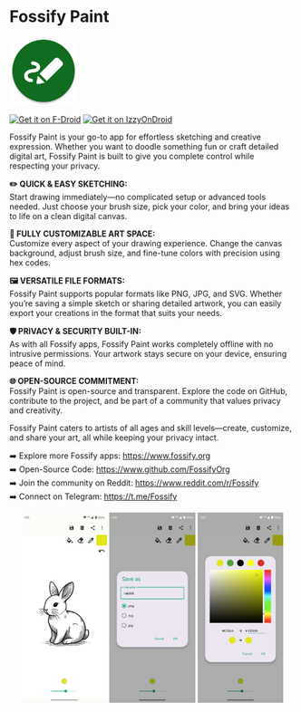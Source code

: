 # Fossify Paint

<img alt="Logo" src="graphics/icon.webp" width="120" />

<a href="https://f-droid.org/packages/org.fossify.paint/"><img src="https://fdroid.gitlab.io/artwork/badge/get-it-on-en.svg" alt="Get it on F-Droid" height=80/></a> <a href="https://apt.izzysoft.de/fdroid/index/apk/org.fossify.paint"><img src="https://gitlab.com/IzzyOnDroid/repo/-/raw/master/assets/IzzyOnDroid.png" alt="Get it on IzzyOnDroid" height=80/></a>

Fossify Paint is your go-to app for effortless sketching and creative expression. Whether you want
to doodle something fun or craft detailed digital art, Fossify Paint is built to give you complete
control while respecting your privacy.

**✏️ QUICK & EASY SKETCHING:**  
Start drawing immediately—no complicated setup or advanced tools needed. Just choose your brush
size, pick your color, and bring your ideas to life on a clean digital canvas.

**🎨 FULLY CUSTOMIZABLE ART SPACE:**  
Customize every aspect of your drawing experience. Change the canvas background, adjust brush size,
and fine-tune colors with precision using hex codes.

**🖼️ VERSATILE FILE FORMATS:**  
Fossify Paint supports popular formats like PNG, JPG, and SVG. Whether you’re saving a simple sketch
or sharing detailed artwork, you can easily export your creations in the format that suits your
needs.

**🛡️ PRIVACY & SECURITY BUILT-IN:**  
As with all Fossify apps, Fossify Paint works completely offline with no intrusive permissions. Your
artwork stays secure on your device, ensuring peace of mind.

**🌐 OPEN-SOURCE COMMITMENT:**  
Fossify Paint is open-source and transparent. Explore the code on GitHub, contribute to the project,
and be part of a community that values privacy and creativity.

Fossify Paint caters to artists of all ages and skill levels—create, customize, and share your
art, all while keeping your privacy intact.

➡️ Explore more Fossify apps: https://www.fossify.org<br>
➡️ Open-Source Code: https://www.github.com/FossifyOrg<br>
➡️ Join the community on Reddit: https://www.reddit.com/r/Fossify<br>
➡️ Connect on Telegram: https://t.me/Fossify

<div align="center">
<img alt="App image" src="fastlane/metadata/android/en-US/images/phoneScreenshots/1_en-US.png" width="30%">
<img alt="App image" src="fastlane/metadata/android/en-US/images/phoneScreenshots/2_en-US.png" width="30%">
<img alt="App image" src="fastlane/metadata/android/en-US/images/phoneScreenshots/3_en-US.png" width="30%">
</div>
